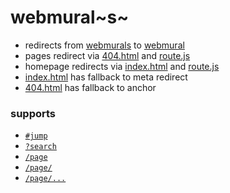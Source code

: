 # webmural~s~

- redirects from [webmurals](https://webmurals.github.io) to [webmural](https://webmural.github.io)
- pages redirect via [404.html](404.html) and [route.js](route.js)
- homepage redirects via [index.html](index.html) and [route.js](route.js)
- [index.html](index.html) has fallback to meta redirect
- [404.html](404.html) has fallback to anchor

### supports

- [`#jump`](https://webmurals.github.io#jump)
- [`?search`](https://webmurals.github.io?search)
- [`/page`](https://webmurals.github.io/page)
- [`/page/`](https://webmurals.github.io/page/)
- [`/page/...`](https://webmurals.github.io/page/...)
